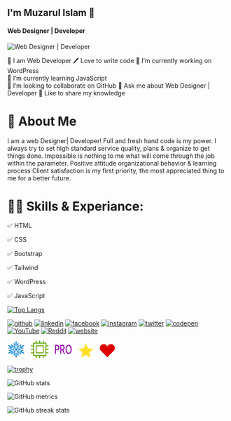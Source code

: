 ## I'm Muzarul Islam 👋
#### Web Designer | Developer
![Web Designer | Developer](https://i.ibb.co/tZ5d8pZ/Git-Hub-Banner.webp)

  👑 I am Web Developer
  🖊️ Love to write code
 🔭 I’m currently working on WordPress  
 🌱 I’m currently learning JavaScript  
 👯 I’m looking to collaborate on GitHub 
 💬 Ask me about Web Designer | Developer
 🎤 Like to share my knowledge

 # 🚀 About Me
I am a web Designer| Developer! Full and fresh hand code is my power. I always try to set high standard service quality, plans & organize to get things done. Impossible is nothing to me what will come through the job within the parameter. Positive attitude organizational behavior & learning process Client satisfaction is my first priority, the most appreciated thing to me for a better future.

# 👨‍💻 Skills & Experiance:
✅ HTML

✅ CSS

✅ Bootstrap

✅ Tailwind

✅ WordPress

✅ JavaScript

[![Top Langs](https://github-readme-stats.vercel.app/api/top-langs/?username=muzarulislam)](https://github.com/anuraghazra/github-readme-stats)

[<img src='https://cdn.jsdelivr.net/npm/simple-icons@3.0.1/icons/github.svg' alt='github' height='40'>](https://github.com/muzarulislam)  [<img src='https://cdn.jsdelivr.net/npm/simple-icons@3.0.1/icons/linkedin.svg' alt='linkedin' height='40'>](https://www.linkedin.com/in/muzarulislam/)  [<img src='https://cdn.jsdelivr.net/npm/simple-icons@3.0.1/icons/facebook.svg' alt='facebook' height='40'>](https://www.facebook.com/muzarulislam22)  [<img src='https://cdn.jsdelivr.net/npm/simple-icons@3.0.1/icons/instagram.svg' alt='instagram' height='40'>](https://www.instagram.com/muzarulislam2/)  [<img src='https://cdn.jsdelivr.net/npm/simple-icons@3.0.1/icons/twitter.svg' alt='twitter' height='40'>](https://twitter.com/muzarul_islam)  [<img src='https://cdn.jsdelivr.net/npm/simple-icons@3.0.1/icons/codepen.svg' alt='codepen' height='40'>](https://codepen.io/muzarulislam)  [<img src='https://cdn.jsdelivr.net/npm/simple-icons@3.0.1/icons/youtube.svg' alt='YouTube' height='40'>](https://www.youtube.com/channel/developer-muzarulislam)  [<img src='https://cdn.jsdelivr.net/npm/simple-icons@3.0.1/icons/reddit.svg' alt='Reddit' height='40'>](https://www.reddit.com/user/muzarulislam)  [<img src='https://cdn.jsdelivr.net/npm/simple-icons@3.0.1/icons/icloud.svg' alt='website' height='40'>](https://www.muzarulislam.com/)  

<a href='https://archiveprogram.github.com/'><img src='https://raw.githubusercontent.com/acervenky/animated-github-badges/master/assets/acbadge.gif' width='40' height='40'></a> <a href='https://docs.github.com/en/developers'><img src='https://raw.githubusercontent.com/acervenky/animated-github-badges/master/assets/devbadge.gif' width='40' height='40'></a> <a href='https://github.com/pricing'><img src='https://raw.githubusercontent.com/acervenky/animated-github-badges/master/assets/pro.gif' width='40' height='40'></a> <a href='https://stars.github.com/'><img src='https://raw.githubusercontent.com/acervenky/animated-github-badges/master/assets/starbadge.gif' width='35' height='35'></a> <a href='https://docs.github.com/en/github/supporting-the-open-source-community-with-github-sponsors'><img src='https://raw.githubusercontent.com/acervenky/animated-github-badges/master/assets/sponsorbadge.gif' width='35' height='35'></a> 

[![trophy](https://github-profile-trophy.vercel.app/?username=muzarulislam)](https://github.com/ryo-ma/github-profile-trophy)

![GitHub stats](https://github-readme-stats.vercel.app/api?username=muzarulislam&show_icons=true&count_private=true)  

![GitHub metrics](https://metrics.lecoq.io/muzarulislam)  

![GitHub streak stats](https://streak-stats.demolab.com/?user=muzarulislam)  

